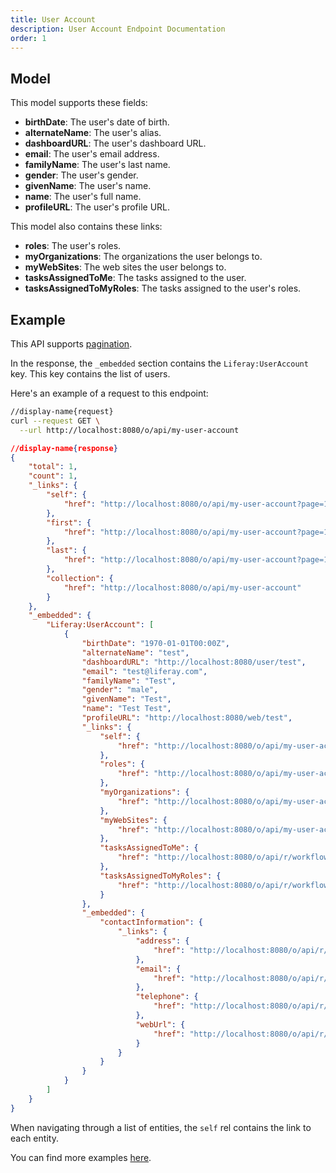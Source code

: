 ```yaml
---
title: User Account
description: User Account Endpoint Documentation
order: 1
---
```


## Model

This model supports these fields: 

* **birthDate**: The user's date of birth.
* **alternateName**: The user's alias.
* **dashboardURL**: The user's dashboard URL.
* **email**: The user's email address.
* **familyName**: The user's last name.
* **gender**: The user's gender.
* **givenName**: The user's name.
* **name**: The user's full name.
* **profileURL**: The user's profile URL.

This model also contains these links:

* **roles**: The user's roles.
* **myOrganizations**: The organizations the user belongs to.
* **myWebSites**: The web sites the user belongs to.
* **tasksAssignedToMe**: The tasks assigned to the user.
* **tasksAssignedToMyRoles**: The tasks assigned to the user's roles.

## Example

This API supports [pagination](/docs/general/pagination.html).

In the response, the `_embedded` section contains the `Liferay:UserAccount` key. This key contains the list of users.

Here's an example of a request to this endpoint:

```bash
//display-name{request}
curl --request GET \
  --url http://localhost:8080/o/api/my-user-account
```

```json
//display-name{response}
{
    "total": 1,
    "count": 1,
    "_links": {
        "self": {
            "href": "http://localhost:8080/o/api/my-user-account?page=1&per_page=30"
        },
        "first": {
            "href": "http://localhost:8080/o/api/my-user-account?page=1&per_page=30"
        },
        "last": {
            "href": "http://localhost:8080/o/api/my-user-account?page=1&per_page=30"
        },
        "collection": {
            "href": "http://localhost:8080/o/api/my-user-account"
        }
    },
    "_embedded": {
        "Liferay:UserAccount": [
            {
                "birthDate": "1970-01-01T00:00Z",
                "alternateName": "test",
                "dashboardURL": "http://localhost:8080/user/test",
                "email": "test@liferay.com",
                "familyName": "Test",
                "gender": "male",
                "givenName": "Test",
                "name": "Test Test",
                "profileURL": "http://localhost:8080/web/test",
                "_links": {
                    "self": {
                        "href": "http://localhost:8080/o/api/my-user-account/20139"
                    },
                    "roles": {
                        "href": "http://localhost:8080/o/api/my-user-account/20139/roles"
                    },
                    "myOrganizations": {
                        "href": "http://localhost:8080/o/api/my-user-account/20139/organization"
                    },
                    "myWebSites": {
                        "href": "http://localhost:8080/o/api/my-user-account/20139/web-site"
                    },
                    "tasksAssignedToMe": {
                        "href": "http://localhost:8080/o/api/r/workflow-tasks/assigned-to-me"
                    },
                    "tasksAssignedToMyRoles": {
                        "href": "http://localhost:8080/o/api/r/workflow-tasks/assigned-to-my-roles"
                    }
                },
                "_embedded": {
                    "contactInformation": {
                        "_links": {
                            "address": {
                                "href": "http://localhost:8080/o/api/r/addresses/20006:20139"
                            },
                            "email": {
                                "href": "http://localhost:8080/o/api/r/emails/20006:20139"
                            },
                            "telephone": {
                                "href": "http://localhost:8080/o/api/r/phones/20006:20139"
                            },
                            "webUrl": {
                                "href": "http://localhost:8080/o/api/r/web-urls/20006:20139"
                            }
                        }
                    }
                }
            }
        ]
    }
}
```
When navigating through a list of entities, the `self` rel contains the link to each entity. 

You can find more examples [here](/docs/my-user-account/examples.html).
